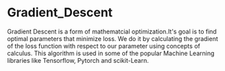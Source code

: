 # Gradient_Descent
Gradient Descent is a form of mathematcial optimization.It's goal is to find optimal parameters that minimize loss.
We do it by calculating the gradient of the loss function with respect to our parameter using concepts of calculus.
This algorithm is used in some of the popular Machine Learning libraries like Tensorflow, Pytorch and scikit-Learn.

